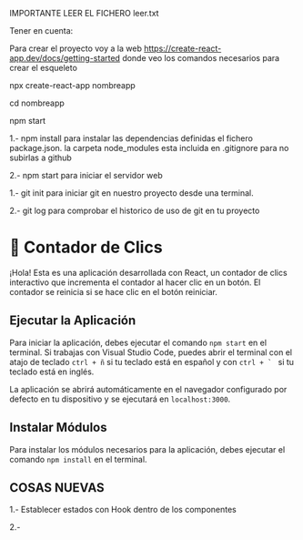 IMPORTANTE LEER EL FICHERO leer.txt

Tener en cuenta:

Para crear el proyecto voy a la web https://create-react-app.dev/docs/getting-started donde veo los comandos necesarios para crear el esqueleto

npx create-react-app nombreapp

cd nombreapp

npm start

1.- npm install para instalar las dependencias definidas el fichero package.json. la carpeta node_modules esta incluida en .gitignore para no subirlas a github

2.- npm start para iniciar el servidor web

1.- git init para iniciar git en nuestro proyecto desde una terminal.

2.- git log para comprobar el historico de uso de git en tu proyecto



# 📌 Contador de Clics

¡Hola! Esta es una aplicación desarrollada con React, un contador de clics interactivo que incrementa el contador al hacer clic en un botón. El contador se reinicia si se hace clic en el botón reiniciar. 


## Ejecutar la Aplicación
Para iniciar la aplicación, debes ejecutar el comando `npm start` en el terminal. Si trabajas con Visual Studio Code, puedes abrir el terminal con el atajo de teclado `ctrl + ñ` si tu teclado está en español y con ``ctrl + ` `` si tu teclado está en inglés.

La aplicación se abrirá automáticamente en el navegador configurado por defecto en tu dispositivo y se ejecutará en `localhost:3000`.

## Instalar Módulos
Para instalar los módulos necesarios para la aplicación, debes ejecutar el comando `npm install` en el terminal.

## COSAS NUEVAS   

1.- Establecer estados con Hook dentro de los componentes

2.-



